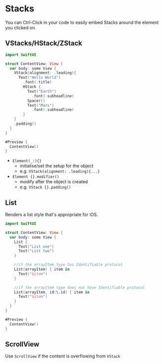 # Stacks

You can Ctrl-Click in your code to easily embed Stacks around the element you clicked on.

## VStacks/HStack/ZStack

```swift
import SwiftUI

struct ContentView: View {
  var body: some View {
    VStack(alignment: .leading){
      Text("Hello World")
        .font(.title)
        HStack {
          Text("Earth")
            .font(.subheadline)
          Spacer()
          Text("Mars")
            .font(.subheadline)
        }
    }
    .padding()
  }
}

#Preview {
  ContentView()
}
```

- `Element(_:){}`
  - initialise/set the setup for the object
  - e.g. `VStack(alignment: .leading){...}`
- `Element {}.modifier()`
  - modify after the object is created
  - e.g. `VStack {}.padding()`

## List

Renders a list style that's appropriate for iOS.

```swift
import SwiftUI

struct ContentView: View {
  var body: some View {
    List {
      Text("List one")
      Text("List two")
    }

    //if the arrayItem type has Identifiable protocol
    List(arrayItem) { item in
      Text("$item")
    }

    //if the arrayItem type does not have Identifiable protocol
    List(arrayItem, id:\.id) { item in
      Text("$item")
    }
  }
}

#Preview {
  ContentView()
}
```

## ScrollView

Use `ScrollView` if the content is overflowing from `VStack`

